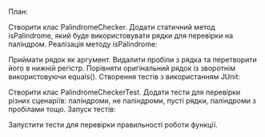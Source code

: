 План:

Створити клас PalindromeChecker.
Додати статичний метод isPalindrome, який буде використовувати рядки для перевірки на паліндром.
Реалізація методу isPalindrome:

Приймати рядок як аргумент.
Видалити пробіли з рядка та перетворити його в нижній регістр.
Порівняти оригінальний рядок із зворотнім використовуючи equals().
Створення тестів з використанням JUnit:

Створити клас PalindromeCheckerTest.
Додати тести для перевірки різних сценаріїв: паліндроми, не паліндроми, пусті рядки, паліндроми з пробілами тощо.
Запуск тестів:

Запустити тести для перевірки правильності роботи функції.
